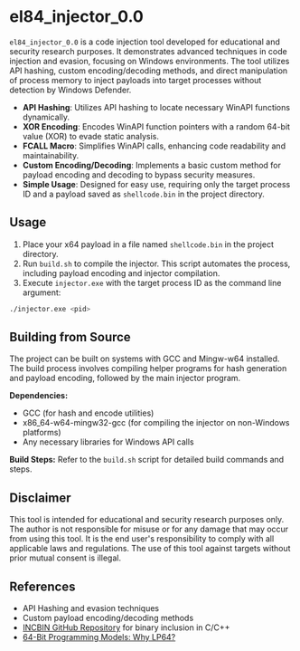 # el84_injector_0.0

`el84_injector_0.0` is a code injection tool developed for educational and security research purposes. It demonstrates advanced techniques in code injection and evasion, focusing on Windows environments. The tool utilizes API hashing, custom encoding/decoding methods, and direct manipulation of process memory to inject payloads into target processes without detection by Windows Defender.

- **API Hashing**: Utilizes API hashing to locate necessary WinAPI functions dynamically.
- **XOR Encoding**: Encodes WinAPI function pointers with a random 64-bit value (XOR) to evade static analysis.
- **FCALL Macro**: Simplifies WinAPI calls, enhancing code readability and maintainability.
- **Custom Encoding/Decoding**: Implements a basic custom method for payload encoding and decoding to bypass security measures.
- **Simple Usage**: Designed for easy use, requiring only the target process ID and a payload saved as `shellcode.bin` in the project directory.

## Usage
1. Place your x64 payload in a file named `shellcode.bin` in the project directory.
2. Run `build.sh` to compile the injector. This script automates the process, including payload encoding and injector compilation.
3. Execute `injector.exe` with the target process ID as the command line argument:

```bash
./injector.exe <pid>
```

## Building from Source
The project can be built on systems with GCC and Mingw-w64 installed. The build process involves compiling helper programs for hash generation and payload encoding, followed by the main injector program.

**Dependencies:**
- GCC (for hash and encode utilities)
- x86_64-w64-mingw32-gcc (for compiling the injector on non-Windows platforms)
- Any necessary libraries for Windows API calls

**Build Steps:**
Refer to the `build.sh` script for detailed build commands and steps.

## Disclaimer
This tool is intended for educational and security research purposes only. The author is not responsible for misuse or for any damage that may occur from using this tool. It is the end user's responsibility to comply with all applicable laws and regulations. The use of this tool against targets without prior mutual consent is illegal.

## References
- API Hashing and evasion techniques
- Custom payload encoding/decoding methods
- [INCBIN GitHub Repository](https://github.com/graphitemaster/incbin) for binary inclusion in C/C++
- [64-Bit Programming Models: Why LP64?](https://unix.org/version2/whatsnew/lp64_wp.html)
